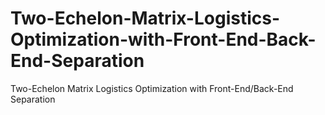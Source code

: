 # Two-Echelon-Matrix-Logistics-Optimization-with-Front-End-Back-End-Separation
Two-Echelon Matrix Logistics Optimization with Front-End/Back-End Separation
